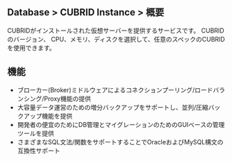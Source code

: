## Database > CUBRID Instance > 概要

CUBRIDがインストールされた仮想サーバーを提供するサービスです。
CUBRIDのバージョン、 CPU、メモリ、ディスクを選択して、任意のスペックのCUBRIDを使用できます。

## 機能

* ブローカー(Broker)ミドルウェアによるコネクションプーリング/ロードバランシング/Proxy機能の提供
* 大容量データ運営のための増分バックアップをサポートし、並列/圧縮バックアップ機能を提供
* 開発者の便宜のためにDB管理とマイグレーションのためのGUIベースの管理ツールを提供
* さまざまなSQL文法/関数をサポートすることでOracleおよびMySQL構文の互換性サポート

